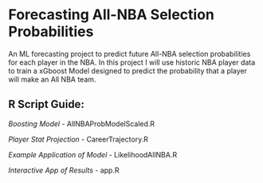 # Forecasting All-NBA Selection Probabilities

An ML forecasting project to predict future All-NBA selection probabilities for each player in the NBA. In this project I will use historic NBA player data to train a xGboost Model designed to predict the probability that a player will make an All NBA team. 


## R Script Guide:

*Boosting Model* - AllNBAProbModelScaled.R

*Player Stat Projection* - CareerTrajectory.R

*Example Application of Model* - LikelihoodAllNBA.R

*Interactive App of Results* - app.R
